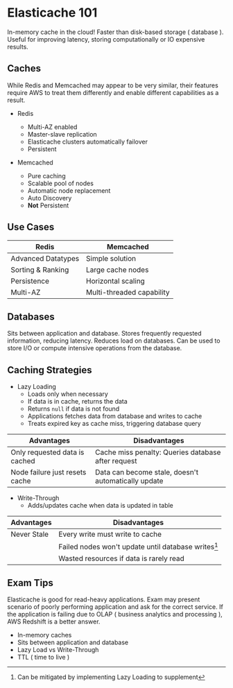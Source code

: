 # Elasticache 101 #

In-memory cache in the cloud! Faster than disk-based storage ( database ). Useful for improving latency, storing computationally or IO expensive results.

## Caches ##

While Redis and Memcached may appear to be very similar, their features require AWS to treat them differently and enable different capabilities as a result.

* Redis
    * Multi-AZ enabled
    * Master-slave replication
    * Elasticache clusters automatically failover
    * Persistent

* Memcached
    * Pure caching
    * Scalable pool of nodes
    * Automatic node replacement
    * Auto Discovery
    * **Not** Persistent

## Use Cases ##

|Redis|Memcached|
|-----|---------|
|Advanced Datatypes|Simple solution|
|Sorting & Ranking|Large cache nodes|
|Persistence|Horizontal scaling|
|Multi-AZ|Multi-threaded capability|

## Databases ##

Sits between application and database. Stores frequently requested information, reducing latency. Reduces load on databases. Can be used to store I/O or compute intensive operations from the database.

## Caching Strategies ##

- Lazy Loading
    - Loads only when necessary
    - If data is in cache, returns the data
    - Returns `null` if data is not found
    - Applications fetches data from database and writes to cache
    - Treats expired key as cache miss, triggering database query

|Advantages|Disadvantages|
|----------|-------------|
|Only requested data is cached|Cache miss penalty: Queries database after request|
|Node failure just resets cache|Data can become stale, doesn't automatically update|


- Write-Through
    - Adds/updates cache when data is updated in table

|Advantages|Disadvantages|
|----------|-------------|
|Never Stale|Every write must write to cache|
||Failed nodes won't update until database writes[^1]|
||Wasted resources if data is rarely read|


## Exam Tips ##

Elasticache is good for read-heavy applications. Exam may present scenario of poorly performing application and ask for the correct service. If the application is failing due to OLAP ( business analytics and processing ), AWS Redshift is a better answer.

- In-memory caches
- Sits between application and database
- Lazy Load vs Write-Through
- TTL ( time to live )

[^1]: Can be mitigated by implementing Lazy Loading to supplement
